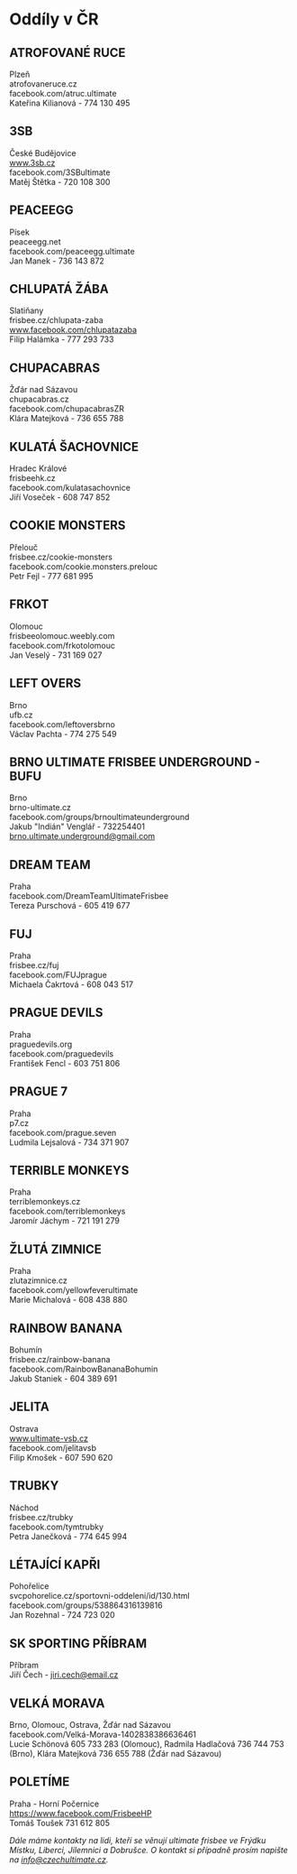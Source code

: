 # Oddíly v ČR

## ATROFOVANÉ RUCE
Plzeň  
atrofovaneruce.cz  
facebook.com/atruc.ultimate  
Kateřina Kilianová - 774 130 495

## 3SB
České Budějovice  
www.3sb.cz  
facebook.com/3SBultimate  
Matěj Štětka - 720 108 300 

## PEACEEGG 
Písek  
peaceegg.net  
facebook.com/peaceegg.ultimate  
Jan Manek - 736 143 872

## CHLUPATÁ ŽÁBA
Slatiňany  
frisbee.cz/chlupata-zaba  
www.facebook.com/chlupatazaba  
Filip Halámka - 777 293 733

## CHUPACABRAS 
Žďár nad Sázavou  
chupacabras.cz  
facebook.com/chupacabrasZR  
Klára Matejková - 736 655 788

## KULATÁ ŠACHOVNICE 
Hradec Králové  
frisbeehk.cz  
facebook.com/kulatasachovnice  
Jiří Voseček - 608 747 852

## COOKIE MONSTERS 
Přelouč  
frisbee.cz/cookie-monsters  
facebook.com/cookie.monsters.prelouc  
Petr Fejl - 777 681 995 

## FRKOT 
Olomouc  
frisbeeolomouc.weebly.com  
facebook.com/frkotolomouc  
Jan Veselý - 731 169 027 

## LEFT OVERS 
Brno  
ufb.cz  
facebook.com/leftoversbrno  
Václav Pachta - 774 275 549 

## BRNO ULTIMATE FRISBEE UNDERGROUND - BUFU
Brno  
brno-ultimate.cz  
facebook.com/groups/brnoultimateunderground  
Jakub "Indián" Venglář - 732254401  
brno.ultimate.underground@gmail.com  

## DREAM TEAM 
Praha  
facebook.com/DreamTeamUltimateFrisbee  
Tereza Purschová - 605 419 677  

## FUJ 
Praha  
frisbee.cz/fuj  
facebook.com/FUJprague  
Michaela Čakrtová - 608 043 517  

## PRAGUE DEVILS
Praha   
praguedevils.org   
facebook.com/praguedevils   
František Fencl - 603 751 806  

## PRAGUE 7 
Praha  
p7.cz  
facebook.com/prague.seven  
Ludmila Lejsalová - 734 371 907

## TERRIBLE MONKEYS  
Praha  
terriblemonkeys.cz  
facebook.com/terriblemonkeys  
Jaromír Jáchym - 721 191 279

## ŽLUTÁ ZIMNICE  
Praha  
zlutazimnice.cz  
facebook.com/yellowfeverultimate  
Marie Michalová - 608 438 880  

## RAINBOW BANANA  
Bohumín  
frisbee.cz/rainbow-banana  
facebook.com/RainbowBananaBohumin  
Jakub Staniek - 604 389 691  

## JELITA
Ostrava  
www.ultimate-vsb.cz  
facebook.com/jelitavsb  
Filip Kmošek - 607 590 620 

## TRUBKY
Náchod  
frisbee.cz/trubky  
facebook.com/tymtrubky  
Petra Janečková - 774 645 994

## LÉTAJÍCÍ KAPŘI 
Pohořelice  
svcpohorelice.cz/sportovni-oddeleni/id/130.html  
facebook.com/groups/538864316139816  
Jan Rozehnal - 724 723 020

## SK SPORTING PŘÍBRAM
Příbram  
Jiří Čech - jiri.cech@email.cz  

## VELKÁ MORAVA  
Brno, Olomouc, Ostrava, Žďár nad Sázavou  
facebook.com/Velká-Morava-1402838386636461  
Lucie Schönová 605 733 283 (Olomouc), Radmila Hadlačová 736 744 753 (Brno), Klára Matejková 736 655 788 (Žďár nad Sázavou)

## POLETÍME
Praha - Horní Počernice  
https://www.facebook.com/FrisbeeHP  
Tomáš Toušek 731 612 805

*Dále máme kontakty na lidi, kteří se věnují ultimate frisbee ve Frýdku Místku, Liberci, Jilemnici a Dobrušce. O kontakt si případně prosím napište na info@czechultimate.cz.*

 